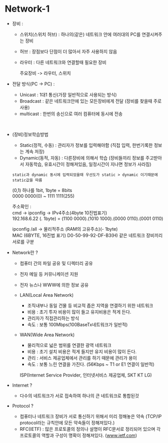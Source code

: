 # Network-1

- 장비 :

  - 스위치(스위치 허브) : 하나의(같은) 네트워크 안에 여러대의 PC를 연결시켜주는 장비 
  - 허브 : 장점보다 단점이 더 많아서 자주 사용하지 않음
  - 라우터 : 다른 네트워크와 연결할때 필요한 장비

    주요장비 -> 라우터, 스위치

- 전달 방식(PC -> PC) :

  - Unicast : 1대1 통신(가장 일반적으로 사용되는 방식)
  - Broadcast : 같은 네트워크안에 있는 모든장비에게 전달 (장비를 찾을때 주로 사용)
  - multicast : 한번의 송신으로 여러 컴퓨터에 동시에 전송

<br/>

- (장비)정보학습방법

  - Static(정적, 수동) : 관리자가 정보를 입력해야함 (직접 입력, 한번기록한 정보는 계속 저장)
  - Dynamic(동적, 자동) : 다른장비에 의해서 학습 (장비들끼리 정보를 주고받아서 자동학습, 유효시간이 정해져있음, 일정시간이 지나면 정보가 사라짐)

  ```note
  static과 dynamic 동시에 입력되었을때 우선도가 static > dynamic 이기때문에 static값을 따름
  ```

  (0,1) 하나를 1bit, 1byte = 8bits <br/>
  0000 0000(0) ~ 1111 1111(255)

  주소확인 :<br/> 
  cmd -> ipconfig -> IPv4주소(4byte 10진법표기) <br/>
  192.168.6.22 (. 1byte) = (1100 0000).(1010 1000).(0000 0110).(0001 0110)
  
  ipconfig /all -> 물리적주소 (RAM의 고유주소)(- 1byte)<br/>
  MAC (6BYTE, 16진법 표기) D0-50-99-92-DF-B3(H) 같은 네트워크 장비끼리 서로를 구분

- Network란 ?

  - 컴퓨터 간의 파일 공유 및 디렉터리 공유
  - 전자 메일 등 커뮤니케이션 지원
  - 전자 뉴스나 WWW에 의한 정보 공유

  - LAN(Local Area Network)

    - 조직내부나 동일 건물 등 비교적 좁은 지역을 연결하기 위한 네트워크
    - 비용 : 초기 투자 비용이 많이 들고 유지비용은 적게 든다.
    - 관리자가 직접관리하는 방식
    - 속도 : 보통 100Mbps(100BaseTx네트워크가 일반적)

  - WAN(Wide Area Network)

    - 물리적으로 넓은 범위를 연결한 광역 네트워크
    - 비용 : 초기 설치 비용은 적게 들지만 유지 비용이 많이 든다.
    - 관리 : 서비스 제공업체에서 관리를 하기 때문에 관리가 용이
    - 속도 : 보통 느린 연결을 가진다. (56Kbps ~ T1 or E1 연결이 일반적) 

    ISP(Internet Service Provider, 인터넷서비스 제공업체, SKT KT LG)

- Internet ?

  - 다수의 네트워크가 서로 접속하여 하나의 큰 네트워크로 통합된것


- Protocol ?

  - 컴퓨터나 네트워크 장비가 서로 통신하기 위해서 미리 정해놓은 약속 (TCP/IP protocol라는 규칙안에 모든 약속들이 정해져있다.)
  - RFC(IETF) : 많은 프로토콜의 정의나 설명이 RFC문서로 정리되어 있으며 각 프로토콜의 역할과 구성이 명확이 정해져있다. (www.ietf.com)
